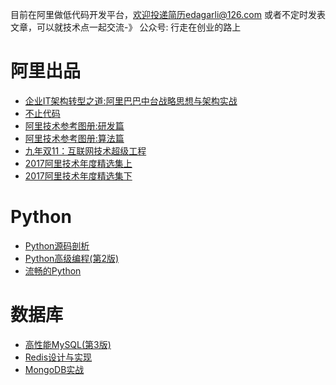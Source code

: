 目前在阿里做低代码开发平台，欢迎投递简历edagarli@126.com 或者不定时发表文章，可以就技术点一起交流-》   公众号: 行走在创业的路上   


# 阿里出品
- [企业IT架构转型之道:阿里巴巴中台战略思想与架构实战](./企业IT架构转型之道:阿里巴巴中台战略思想与架构实战.pdf)
- [不止代码](./不止代码.pdf)
- [阿里技术参考图册:研发篇](./《阿里技术参考图册：研发篇》.pdf)
- [阿里技术参考图册:算法篇](./《阿里技术参考图册：算法篇》.pdf)
- [九年双11：互联网技术超级工程](./九年双11：互联网技术超级工程.pdf)
- [2017阿里技术年度精选集上](./2017阿里技术年度精选集上.pdf)
- [2017阿里技术年度精选集下](./2017阿里技术年度精选集下.pdf)

# Python
- [Python源码剖析](./Python源码剖析.pdf)
- [Python高级编程(第2版)](./Python高级编程（第2版）.azw3)
- [流畅的Python](./流畅的Python.mobi)

# 数据库
- [高性能MySQL(第3版)](./高性能MySQL(第3版).azw3)
- [Redis设计与实现](./Redis设计与实现.epub)
- [MongoDB实战](./MongoDB实战)
